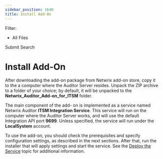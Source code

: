 ```yaml
---
sidebar_position: 1640
title: Install Add-On
---
```


Filter: 

* All Files

Submit Search

# Install Add-On

After downloading the add-on package from Netwrix add-on store, copy it to the a computer where the Auditor Server resides. Unpack the ZIP archive to a folder of your choice; by default, it will be unpacked to the **Netwrix\_Auditor\_Add-on\_for\_ITSM** folder.

The main component of the add- on is implemented as a service named Netwrix Auditor **ITSM Integration Service**. This service will run on the computer where the Auditor Server works, and will use the default Integration API port **9699**. Unless specified, the service will run under the **LocalSystem** account.

To use the add-on, you should check the prerequisites and specify configuration settings, as described in the next sections. After that, run the installer that will apply settings and start the service. See the [Deploy the Service](Deployment "Deploy the Service") topic for additional information.